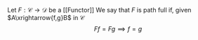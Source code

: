 Let $F:\mathcal{C}\to \mathcal{D}$ be a [[Functor]]
We say that $F$ is path full if, given $A\xrightarrow{f,g}B$ in $\mathcal{C}$
$$
Ff=Fg\implies f=g
$$
